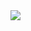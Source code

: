 <a href="https://portal.azure.com/#create/Microsoft.Template/uri/https%3A%2F%2Fgithub.com/digeler%2Fvmss%2Fvmssexistwindows.json" target="_blank">
    <img src="http://azuredeploy.net/deploybutton.png"/>
</a>